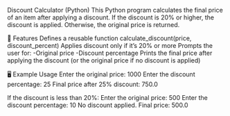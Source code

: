 Discount Calculator (Python)
This Python program calculates the final price of an item after applying a discount.
If the discount is 20% or higher, the discount is applied.
Otherwise, the original price is returned.

📌 Features
Defines a reusable function calculate_discount(price, discount_percent)
Applies discount only if it’s 20% or more
Prompts the user for:
-Original price
-Discount percentage
Prints the final price after applying the discount (or the original price if no discount is applied)

🖥️ Example Usage
Enter the original price: 1000
Enter the discount percentage: 25
Final price after 25% discount: 750.0


If the discount is less than 20%:
Enter the original price: 500
Enter the discount percentage: 10
No discount applied. Final price: 500.0

